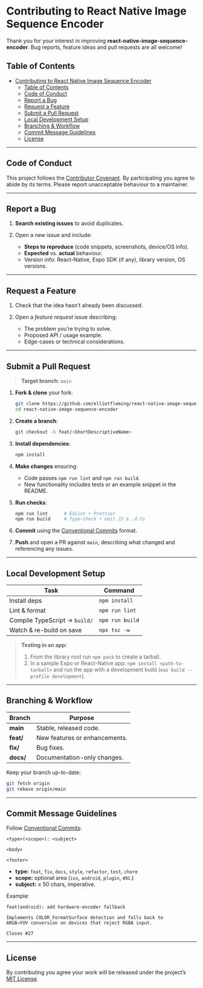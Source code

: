 # Contributing to React Native Image Sequence Encoder

Thank you for your interest in improving **react-native-image-sequence-encoder**. Bug reports, feature ideas and pull requests are all welcome!

## Table of Contents

- [Contributing to React Native Image Sequence Encoder](#contributing-to-react-native-image-sequence-encoder)
  - [Table of Contents](#table-of-contents)
  - [Code of Conduct](#code-of-conduct)
  - [Report a Bug](#report-a-bug)
  - [Request a Feature](#request-a-feature)
  - [Submit a Pull Request](#submit-a-pull-request)
  - [Local Development Setup](#local-development-setup)
  - [Branching \& Workflow](#branching--workflow)
  - [Commit Message Guidelines](#commit-message-guidelines)
  - [License](#license)

---

## Code of Conduct

This project follows the [Contributor Covenant](https://www.contributor-covenant.org/version/2/1/code_of_conduct/).
By participating you agree to abide by its terms. Please report unacceptable behaviour to a maintainer.

---

## Report a Bug

1. **Search existing issues** to avoid duplicates.
2. Open a new issue and include:

   * **Steps to reproduce** (code snippets, screenshots, device/OS info).
   * **Expected** vs. **actual** behaviour.
   * Version info: React-Native, Expo SDK (if any), library version, OS versions.

---

## Request a Feature

1. Check that the idea hasn’t already been discussed.
2. Open a *feature request* issue describing:

   * The problem you’re trying to solve.
   * Proposed API / usage example.
   * Edge-cases or technical considerations.

---

## Submit a Pull Request

> **Target branch:** `main`

1. **Fork & clone** your fork:

   ```bash
   git clone https://github.com/elliotfleming/react-native-image-sequence-encoder.git
   cd react-native-image-sequence-encoder
   ```

2. **Create a branch**:

   ```bash
   git checkout -b feat/<ShortDescriptiveName>
   ```

3. **Install dependencies**:

   ```bash
   npm install
   ```

4. **Make changes** ensuring:

   * Code passes `npm run lint` and `npm run build`.
   * New functionality includes tests or an example snippet in the README.

5. **Run checks**:

   ```bash
   npm run lint      # ESLint + Prettier
   npm run build     # Type-check + emit JS & .d.ts
   ```

6. **Commit** using the [Conventional Commits](#commit-message-guidelines) format.

7. **Push** and open a PR against `main`, describing what changed and referencing any issues.

---

## Local Development Setup

| Task                          | Command         |
| ----------------------------- | --------------- |
| Install deps                  | `npm install`   |
| Lint & format                 | `npm run lint`  |
| Compile TypeScript → `build/` | `npm run build` |
| Watch & re-build on save      | `npx tsc -w`    |

> **Testing in an app:**
>
> 1. From the library root run `npm pack` to create a tarball.<br>
> 2. In a sample Expo or React-Native app: `npm install <path-to-tarball>` and run the app with a development build (`eas build --profile development`).

---

## Branching & Workflow

| Branch    | Purpose                       |
| --------- | ----------------------------- |
| **main**  | Stable, released code.        |
| **feat/** | New features or enhancements. |
| **fix/**  | Bug fixes.                    |
| **docs/** | Documentation-only changes.   |

Keep your branch up-to-date:

```bash
git fetch origin
git rebase origin/main
```

---

## Commit Message Guidelines

Follow [Conventional Commits](https://www.conventionalcommits.org/):

```
<type>(<scope>): <subject>

<body>

<footer>
```

* **type:** `feat`, `fix`, `docs`, `style`, `refactor`, `test`, `chore`
* **scope:** optional area (`ios`, `android`, `plugin`, etc.)
* **subject:** ≤ 50 chars, imperative.

Example:

```
feat(android): add hardware-encoder fallback

Implements COLOR_FormatSurface detection and falls back to
ARGB→YUV conversion on devices that reject RGBA input.

Closes #27
```

---

## License

By contributing you agree your work will be released under the project’s [MIT License](LICENSE).
